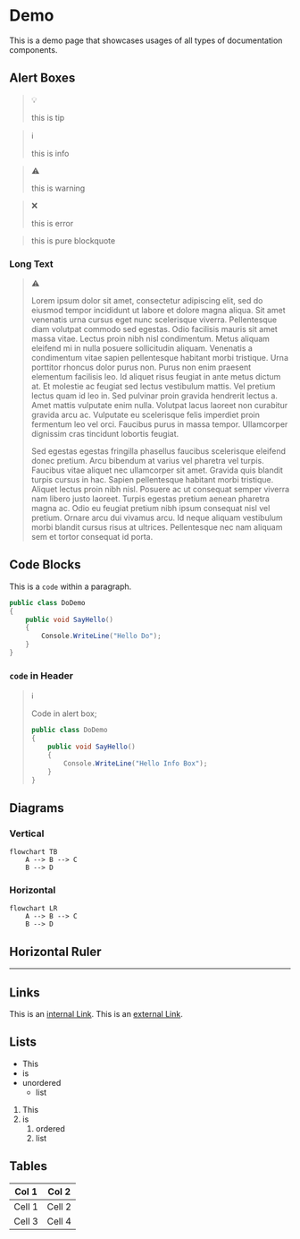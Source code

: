 # Demo

This is a demo page that showcases usages of all types of documentation
components.

## Alert Boxes

> :bulb:
>
> this is tip

> :information_source:
>
> this is info

> :warning:
>
> this is warning

> :x:
>
> this is error

> this is pure blockquote

### Long Text

> :warning:
>
> Lorem ipsum dolor sit amet, consectetur adipiscing elit, sed do eiusmod
> tempor incididunt ut labore et dolore magna aliqua. Sit amet venenatis urna
> cursus eget nunc scelerisque viverra. Pellentesque diam volutpat commodo sed
> egestas. Odio facilisis mauris sit amet massa vitae. Lectus proin nibh nisl
> condimentum. Metus aliquam eleifend mi in nulla posuere sollicitudin aliquam.
> Venenatis a condimentum vitae sapien pellentesque habitant morbi tristique.
> Urna porttitor rhoncus dolor purus non. Purus non enim praesent elementum
> facilisis leo. Id aliquet risus feugiat in ante metus dictum at. Et molestie
> ac feugiat sed lectus vestibulum mattis. Vel pretium lectus quam id leo in.
> Sed pulvinar proin gravida hendrerit lectus a. Amet mattis vulputate enim
> nulla. Volutpat lacus laoreet non curabitur gravida arcu ac. Vulputate eu
> scelerisque felis imperdiet proin fermentum leo vel orci. Faucibus purus in
> massa tempor. Ullamcorper dignissim cras tincidunt lobortis feugiat.
>
> Sed egestas egestas fringilla phasellus faucibus scelerisque eleifend donec
> pretium. Arcu bibendum at varius vel pharetra vel turpis. Faucibus vitae
> aliquet nec ullamcorper sit amet. Gravida quis blandit turpis cursus in hac.
> Sapien pellentesque habitant morbi tristique. Aliquet lectus proin nibh nisl.
> Posuere ac ut consequat semper viverra nam libero justo laoreet. Turpis
> egestas pretium aenean pharetra magna ac. Odio eu feugiat pretium nibh ipsum
> consequat nisl vel pretium. Ornare arcu dui vivamus arcu. Id neque aliquam
> vestibulum morbi blandit cursus risus at ultrices. Pellentesque nec nam
> aliquam sem et tortor consequat id porta.

## Code Blocks

This is a `code` within a paragraph.

```csharp
public class DoDemo
{
    public void SayHello()
    {
        Console.WriteLine("Hello Do");
    }
}
```

### `code` in Header

> :information_source:
>
> Code in alert box;
>
> ```csharp
> public class DoDemo
> {
>     public void SayHello()
>     {
>         Console.WriteLine("Hello Info Box");
>     }
> }
> ```

## Diagrams

### Vertical

```mermaid
flowchart TB
    A --> B --> C
    B --> D
```

### Horizontal

```mermaid
flowchart LR
    A --> B --> C
    B --> D
```

## Horizontal Ruler

---

## Links

This is an [internal Link](./README.md). This is an [external Link](https://github.com/mouseless/do).

## Lists

- This
- is
- unordered
  - list

1. This
1. is
   1. ordered
   1. list

## Tables

| Col 1  | Col 2  |
| ---    | ---    |
| Cell 1 | Cell 2 |
| Cell 3 | Cell 4 |
